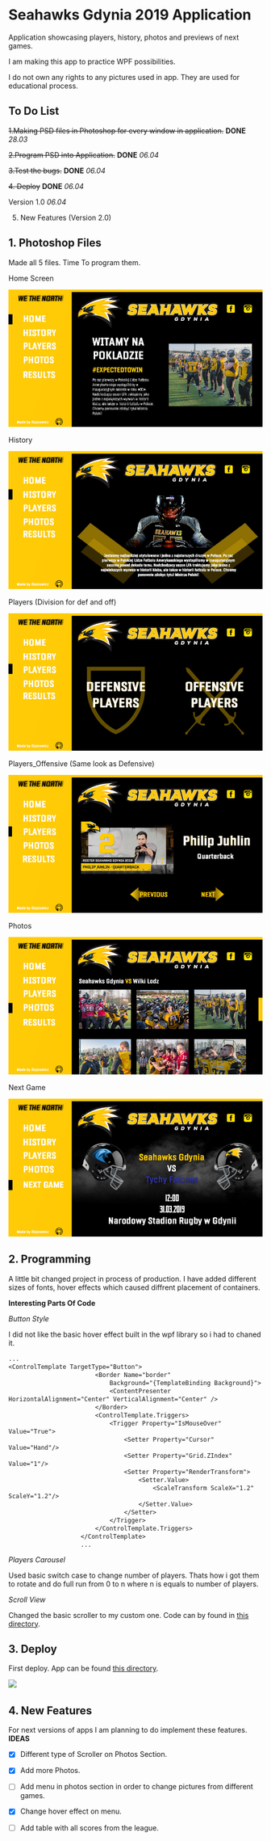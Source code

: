 # Seahawks Gdynia 2019 Application

Application showcasing players, history, photos and previews of next games. 

I am making this app to practice WPF possibilities. 

I do not own any rights to any pictures used in app. They are used for educational process. 

## To Do List

~~1.Making PSD files in Photoshop for every window in application.~~  **DONE** *28.03*

~~2.Program PSD into Application.~~ **DONE** *06.04*

~~3.Test the bugs.~~ **DONE** *06.04*

~~4. Deploy~~ **DONE** *06.04*

Version 1.0 *06.04*


5. New Features (Version 2.0)

## 1. Photoshop Files

Made all 5 files. Time To program them.


Home Screen

![Home Screen](https://github.com/Dajnowicz/Seahawks_Application2019/blob/master/SeahawksApp/Files/psd/SEAHWKS%20HOME.jpg)

History

![Home Screen](https://github.com/Dajnowicz/Seahawks_Application2019/blob/master/SeahawksApp/Files/psd/SEAHWKS%20History.jpg)

Players (Division for def and off)

![Home Screen](https://github.com/Dajnowicz/Seahawks_Application2019/blob/master/SeahawksApp/Files/psd/SEAHWKS%20PLAYERS.jpg)

Players_Offensive (Same look as Defensive)

![Home Screen](https://github.com/Dajnowicz/Seahawks_Application2019/blob/master/SeahawksApp/Files/psd/SEAHWKS%20PLAYERS_OFFENSIVE.jpg)

Photos

![Home Screen](https://github.com/Dajnowicz/Seahawks_Application2019/blob/master/SeahawksApp/Files/psd/SEAHWKS%20PHOTOS.jpg)

Next Game

![Home Screen](https://github.com/Dajnowicz/Seahawks_Application2019/blob/master/SeahawksApp/Files/psd/SEAHWKS%20NEXT_GAME.jpg)


## 2. Programming 

A little bit changed project in process of production. I have added different sizes of fonts, hover effects which caused diffrent placement of containers. 

**Interesting Parts Of Code**

*Button Style*

I did not like the basic hover effect built in the wpf library so i had to chaned it. 
```XAML
...
<ControlTemplate TargetType="Button">
                        <Border Name="border" 
                            Background="{TemplateBinding Background}">
                            <ContentPresenter HorizontalAlignment="Center" VerticalAlignment="Center" />
                        </Border>
                        <ControlTemplate.Triggers>
                            <Trigger Property="IsMouseOver" Value="True">
                                <Setter Property="Cursor" Value="Hand"/>
                                <Setter Property="Grid.ZIndex" Value="1"/>
                                <Setter Property="RenderTransform">
                                    <Setter.Value>
                                        <ScaleTransform ScaleX="1.2" ScaleY="1.2"/>
                                    </Setter.Value>
                                </Setter>
                            </Trigger>
                        </ControlTemplate.Triggers>
                    </ControlTemplate>
                    ...
```

*Players Carousel*

Used basic switch case to change number of players. Thats how i got them to rotate and do full run from 0 to n where n is equals to number of players. 

*Scroll View*

Changed the basic scroller to my custom one. Code can by found in [this directory](https://github.com/Dajnowicz/Seahawks_Application2019/blob/master/SeahawksApp/Resources.xaml).


## 3. Deploy

First deploy. App can be found [this directory](https://github.com/Dajnowicz/Seahawks_Application2019/tree/master/SeahawksApp/Deploy).

![](https://github.com/Dajnowicz/Seahawks_Application2019/blob/master/SeahawksApp/Files/Video/SeahawksApp.gif)

## 4. New Features

For next versions of apps I am planning to do implement these features.
**IDEAS**
- [x]  Different type of Scroller on Photos Section.
- [x]  Add more Photos. 
- [ ]  Add menu in photos section in order to change pictures from different games.
- [x]  Change hover effect on menu. 
- [ ]  Add table with all scores from the league.


